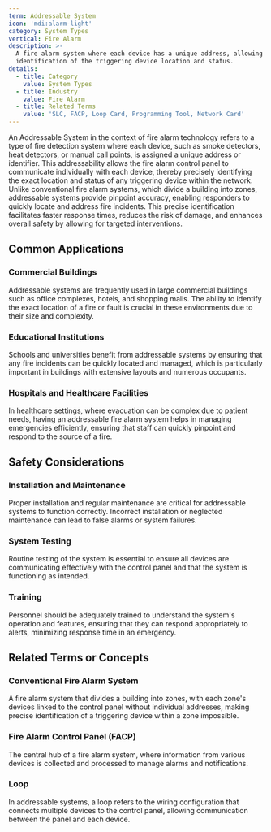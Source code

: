 ```yaml
---
term: Addressable System
icon: 'mdi:alarm-light'
category: System Types
vertical: Fire Alarm
description: >-
  A fire alarm system where each device has a unique address, allowing precise
  identification of the triggering device location and status.
details:
  - title: Category
    value: System Types
  - title: Industry
    value: Fire Alarm
  - title: Related Terms
    value: 'SLC, FACP, Loop Card, Programming Tool, Network Card'
---
```

An Addressable System in the context of fire alarm technology refers to a type of fire detection system where each device, such as smoke detectors, heat detectors, or manual call points, is assigned a unique address or identifier. This addressability allows the fire alarm control panel to communicate individually with each device, thereby precisely identifying the exact location and status of any triggering device within the network. Unlike conventional fire alarm systems, which divide a building into zones, addressable systems provide pinpoint accuracy, enabling responders to quickly locate and address fire incidents. This precise identification facilitates faster response times, reduces the risk of damage, and enhances overall safety by allowing for targeted interventions.

## Common Applications

### Commercial Buildings

Addressable systems are frequently used in large commercial buildings such as office complexes, hotels, and shopping malls. The ability to identify the exact location of a fire or fault is crucial in these environments due to their size and complexity.

### Educational Institutions

Schools and universities benefit from addressable systems by ensuring that any fire incidents can be quickly located and managed, which is particularly important in buildings with extensive layouts and numerous occupants.

### Hospitals and Healthcare Facilities

In healthcare settings, where evacuation can be complex due to patient needs, having an addressable fire alarm system helps in managing emergencies efficiently, ensuring that staff can quickly pinpoint and respond to the source of a fire.

## Safety Considerations

### Installation and Maintenance

Proper installation and regular maintenance are critical for addressable systems to function correctly. Incorrect installation or neglected maintenance can lead to false alarms or system failures.

### System Testing

Routine testing of the system is essential to ensure all devices are communicating effectively with the control panel and that the system is functioning as intended.

### Training

Personnel should be adequately trained to understand the system's operation and features, ensuring that they can respond appropriately to alerts, minimizing response time in an emergency.

## Related Terms or Concepts

### Conventional Fire Alarm System

A fire alarm system that divides a building into zones, with each zone's devices linked to the control panel without individual addresses, making precise identification of a triggering device within a zone impossible.

### Fire Alarm Control Panel (FACP)

The central hub of a fire alarm system, where information from various devices is collected and processed to manage alarms and notifications.

### Loop

In addressable systems, a loop refers to the wiring configuration that connects multiple devices to the control panel, allowing communication between the panel and each device.
